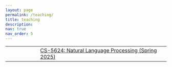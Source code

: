 ```yaml
---
layout: page
permalink: /teaching/
title: teaching
description: 
nav: true
nav_order: 5
---
```


<style>
    .table.table-sm.table-borderless {
        border: none !important;
    }
    .table.table-sm.table-borderless tr:hover {
        background-color: transparent !important;
    }
</style>

<div class="table-responsive">
    <table class="table table-sm table-borderless">
      <tr>
        <th scope="row" style="width: 20%"></th>
        <td><a href="https://tuvllms.github.io/teaching/">CS-5624: Natural Language Processing (Spring 2025)</a></td>
      </tr>
    </table>
</div>
